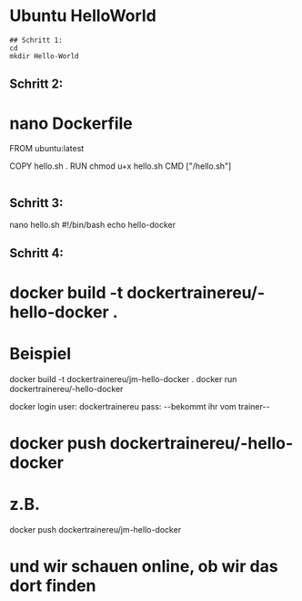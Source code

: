 # Ubuntu HelloWorld 

```
## Schritt 1:
cd 
mkdir Hello-World 

```
## Schritt 2:
# nano Dockerfile
FROM ubuntu:latest 

COPY hello.sh .
RUN chmod u+x hello.sh
CMD ["/hello.sh"]

```

```
## Schritt 3:
nano hello.sh 
#!/bin/bash
echo hello-docker

## Schritt 4:
# docker build -t dockertrainereu/<dein-name>-hello-docker . 
# Beispiel
docker build -t dockertrainereu/jm-hello-docker .
docker run dockertrainereu/<dein-name>-hello-docker 

docker login
user: dockertrainereu 
pass: --bekommt ihr vom trainer--

# docker push dockertrainereu/<dein-name>-hello-docker 
# z.B. 
docker push dockertrainereu/jm-hello-docker

# und wir schauen online, ob wir das dort finden

```
